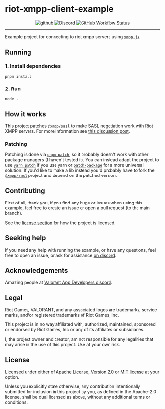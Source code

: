 # riot-xmpp-client-example

<div align="center">

[![github](https://img.shields.io/badge/github-ev3nvy/riot--xmpp--client--example-181717?logo=github&style=for-the-badge)][repository]
[![Discord](https://img.shields.io/discord/1007597805956780062?color=5865F2&label=discord&logo=discord&logoColor=FFFFFF&style=for-the-badge)][discord]
[![GitHub Workflow Status](https://img.shields.io/github/actions/workflow/status/ev3nvy/riot-xmpp-client-example/ci.yml?branch=main&style=for-the-badge)][repository]

</div>

---

Example project for connecting to riot xmpp servers using [`xmpp.js`][xmpp.js].

## Running
### 1. Install dependencies
```console
pnpm install
```

### 2. Run
```console
node .
```


## How it works
This project patches [`@xmpp/sasl`][xmpp-sasl] to make SASL negotiation work with Riot XMPP
servers. For more information see [this discussion post][xmpp-patch].


### Patching
Patching is done via [`pnpm patch`][pnpm-patch], so it probably doesn't work with other package
managers (I haven't tested it). You can instead adapt the project to use
[`yarn patch`][yarn-patch] if you use yarn or [`patch-package`][patch-package] for a more
universal solution. If you'd like to make a lib instead you'd probably have to fork the
[`@xmpp/sasl`][xmpp-sasl] project and depend on the patched version.


## Contributing
First of all, thank you, if you find any bugs or issues when using this example, feel free to
create an issue or open a pull request (to the main branch).

See the [license section](#license) for how the project is licensed.


## Seeking help
If you need any help with running the example, or have any questions, feel free to open an issue,
or ask for assistance [on discord][discord].


## Acknowledgements
Amazing people at [Valorant App Developers discord][discord-valappdev].


## Legal
Riot Games, VALORANT, and any associated logos are trademarks, service marks, and/or registered
trademarks of Riot Games, Inc.

This project is in no way affiliated with, authorized, maintained, sponsored or endorsed by Riot
Games, Inc or any of its affiliates or subsidiaries.

I, the project owner and creator, am not responsible for any legalities that may arise in the use
of this project. Use at your own risk.


## License
Licensed under either of [Apache License, Version 2.0](LICENSE-APACHE) or
[MIT license](LICENSE-MIT) at your option.

Unless you explicitly state otherwise, any contribution intentionally submitted for inclusion in
this project by you, as defined in the Apache-2.0 license, shall be dual licensed as above,
without any additional terms or conditions.

<!-- Project links -->
[discord]: https://discord.gg/5QVVBKBvpQ
[repository]: https://github.com/ev3nvy/riot-xmpp-client-example


<!-- References -->
[xmpp.js]: https://github.com/xmppjs/xmpp.js
[xmpp-sasl]: https://github.com/xmppjs/xmpp.js/tree/main/packages/sasl
[xmpp-patch]: https://github.com/xmppjs/xmpp.js/discussions/951
[pnpm-patch]: https://pnpm.io/cli/patch
[yarn-patch]: https://yarnpkg.com/features/patching
[patch-package]: https://www.npmjs.com/package/patch-package
[discord-valappdev]: https://discord.gg/a9yzrw3KAm
